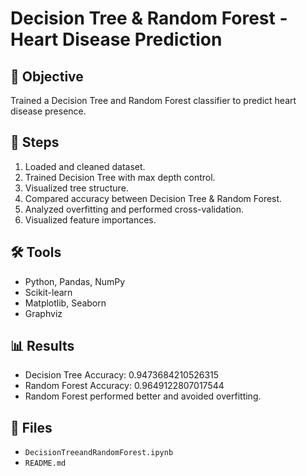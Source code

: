# Decision Tree & Random Forest - Heart Disease Prediction

## 📌 Objective
Trained a Decision Tree and Random Forest classifier to predict heart disease presence.

## 📂 Steps
1. Loaded and cleaned dataset.
2. Trained Decision Tree with max depth control.
3. Visualized tree structure.
4. Compared accuracy between Decision Tree & Random Forest.
5. Analyzed overfitting and performed cross-validation.
6. Visualized feature importances.

## 🛠 Tools
- Python, Pandas, NumPy
- Scikit-learn
- Matplotlib, Seaborn
- Graphviz

## 📊 Results
- Decision Tree Accuracy: 0.9473684210526315
- Random Forest Accuracy: 0.9649122807017544
- Random Forest performed better and avoided overfitting.

## 📁 Files
- `DecisionTreeandRandomForest.ipynb`
- `README.md`
